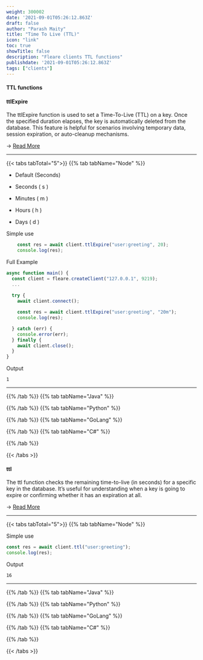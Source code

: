 ```yaml
---
weight: 300002
date: '2021-09-01T05:26:12.863Z'
draft: false
author: "Parash Maity"
title: "Time To Live (TTL)"
icon: "link"
toc: true
showTitle: false
description: "Fleare clients TTL functions"
publishdate: '2021-09-01T05:26:12.863Z'
tags: ["clients"]
---
```



#### TTL functions


#### ttlExpire

The ttlExpire function is used to set a Time-To-Live (TTL) on a key. Once the specified duration elapses, the key is automatically deleted from the database. This feature is helpful for scenarios involving temporary data, session expiration, or auto-cleanup mechanisms.

-> [Read More](/docs/cli-commands/ttl-commands/ttl-expire)

---

{{< tabs tabTotal="5">}}
{{% tab tabName="Node" %}}

* Default (Seconds)

* Seconds ( s )

* Minutes ( m )

* Hours ( h )

* Days ( d )

Simple use
```ts
    const res = await client.ttlExpire("user:greeting", 20);
    console.log(res);
```

Full Example

```ts
async function main() {
  const client = fleare.createClient("127.0.0.1", 9219);
  ...
  
  try {
    await client.connect();

    const res = await client.ttlExpire("user:greeting", "20m");
    console.log(res);

  } catch (err) {
    console.error(err);
  } finally {
    await client.close();
  }
}
```
Output

```text
1
```


---

{{% /tab %}}
{{% tab tabName="Java" %}}


{{% /tab %}}
{{% tab tabName="Python" %}}


{{% /tab %}}
{{% tab tabName="GoLang" %}}


{{% /tab %}}
{{% tab tabName="C#" %}}


{{% /tab %}}

{{< /tabs >}}

#### ttl

The ttl function checks the remaining time-to-live (in seconds) for a specific key in the database. It’s useful for understanding when a key is going to expire or confirming whether it has an expiration at all.


-> [Read More](/docs/cli-commands/ttl-commands/ttl)

---

{{< tabs tabTotal="5">}}
{{% tab tabName="Node" %}}

Simple use
```ts
const res = await client.ttl("user:greeting");
console.log(res);
```

Output

```text
16
```


---

{{% /tab %}}
{{% tab tabName="Java" %}}


{{% /tab %}}
{{% tab tabName="Python" %}}


{{% /tab %}}
{{% tab tabName="GoLang" %}}


{{% /tab %}}
{{% tab tabName="C#" %}}


{{% /tab %}}

{{< /tabs >}}
